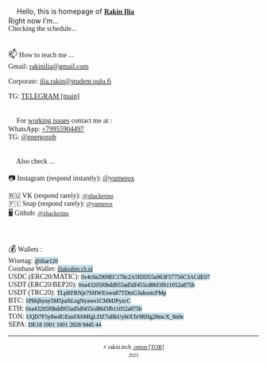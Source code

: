 <style>
  @font-face {
		font-family: 'Hauss'; 
		src: url(ALSHAUSS-BOOK.TTF); 
	}
	 
	@font-face {
		font-family: 'ALSHAUSS-MEDIUM.TTF'; 
		src: url(bold.ttf); 
	}

*{
	font-family: Hauss;
}
	
mark {
  background-color: #C5DDE6;
  color: black;
}
	
mark:hover {
  background-color: #3EBCE6;
	text-decoration: underline;
  color: black;
}	
  
  </style>

<script>

var days = ['Sunday','Monday','Tuesday','Wednesday','Thursday','Friday','Saturday'];


function updateTime(){
    var currentTime = new Date();
var status = "✅ Available for messaging only, calls will be declined 📵 ";

d = currentTime.getUTCDay();
    h = currentTime.getUTCHours();



 if (h >= 0 && h <= 7)
{
	status = "Sleeping... 💤";
}

if (h>=8 && h<=16)
{
	status = "Busy. ⚠️ Do not disturb. ⛔";
}

if (d == 0 && h < 9)
{
	status = "Sleeping... 💤";
}
else
{
if (d == 0 && h >= 9) status = "On a weekend. Enjoying real life 📳";
}
document.getElementById('status_span').innerHTML = status;
    
}
setInterval(updateTime, 1000);


</script>

<!---
xhackerino/rakin.tech is a ✨ special ✨ repository because its `README.md` (this file) appears on your GitHub profile.
You can click the Preview link to take a look at your changes.
--->
<body>
<big>👋</big> Hello, this is homepage of <b><a href="https://drive.google.com/file/d/1g00V1DQEwij541DSSF3OSXAfwxDejflF/view?usp=share_link" target="_blank">Rakin Ilia</a></b><br>
Right now I’m...<br>
<div id="status_span">Checking the schedule...</div><br>

<big>📫</big> How to reach me ... <br>
Gmail: <a href="mailto:rakinilia@gmail.com">rakinilia@gmail.com</a><br>
<!--Gmail: <a href="mailto:xhackerino@gmail.com">xhackerino@gmail.com</a><br>-->
Corporate: <a href="mailto:ilia.rakin@student.oulu.fi">ilia.rakin@student.oulu.fi</a><br>
<!--ITMO: <a href="mailto:rakin@niuitmo.ru">rakin@niuitmo.ru</a><br>-->
TG: <a href="https://xhackerino.t.me">TELEGRAM [main]</a><br><br>


<big>📩</big> For <u>working issues</u> contact me at : <br>
WhatsApp: <a href="https://wa.me/79955904497">+79955904497</a><br>
TG: <a href="https://energospb.t.me">@energospb</a><br><br>

<big>🤝</big> Also check ...<br>

📷 Instagram (respond instantly): <a href="https://instagram.com/yurnerox">@yurnerox</a><br>
<!--💬 X (Twitter): <a href="https://twitter.com/humblekomi"><small>@humblekomi</small></a><br>-->
🇷🇺 VK (respond rarely): <a href="https://vk.com/xhackerino"><small>@xhackerino</small></a><br>
🇫🇮 Snap (respond rarely): <a href="https://t.snapchat.com/aPQ1MzZZ"><small>@yurnerox</small></a><br>
🖥️ Github: <a href="https://github.com/xhackerino"><small>@xhackerino</small></a><br>
 
<br><br>
<big>💰</big> Wallets :<br>
Wisetag: <mark><small>@iliar120</small></mark><br>
Coinbase Wallet: <mark><small><a href="https://iliakrabin.cb.id">iliakrabin.cb.id</a></small></mark><br>
USDC (ERC20/MATIC): <mark><small>0x4c0a2909EC178c2A5fDD55a963F57756C3ACdE07</small></mark><br>
USDT (ERC20/BEP20): <mark><small>0xa43205f0bdd955ad5df455cd86f3fb11052a875b</small></mark><br>
USDT (TRC20): <mark><small>TLpRFRNje7SHWExwu87TDtsG3ukostcFMp</small></mark><br>
BTC: <mark><small>1Phbjhyuy5M5jurhLegNyawe1CMMJPyzcC</small></mark><br>
ETH: <mark><small>0xa43205f0bdd955ad5df455cd86f3fb11052a875b</small></mark><br>
TON: <mark><small>UQD7F5y8wdGEus0X6MfgLDZ7uBkUyhtXTe9RHg28mcX_8n0e</small></mark><br>
SEPA: <mark><small>DE18 1001 1001 2828 9445 44</small></mark><br>
<hr>
<div align="center"><small>⚡️ rakin.tech   </small>
<small><a href="https://aalto.fi/en">.onion [TOR]</a><br>	
<small> 2023 </small>
<body>

